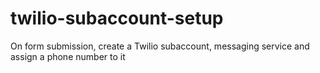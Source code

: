 # twilio-subaccount-setup
On form submission, create a Twilio subaccount, messaging service and assign a phone number to it
